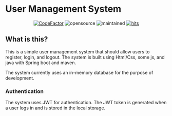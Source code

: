 # User Management System

<div align="center">
    <a href="https://www.codefactor.io/repository/github/bajahaw/user-management"><img src="https://www.codefactor.io/repository/github/bajahaw/user-management/badge" alt="CodeFactor" /></a>
    <img src="https://img.shields.io/badge/open%20source-yes-yellow" alt="opensource">
    <img src="https://img.shields.io/badge/maintained-yes-green" alt="maintained">
    <a href="https://hits.seeyoufarm.com"><img src="https://hits.seeyoufarm.com/api/count/incr/badge.svg?url=https%3A%2F%2Fgithub.com%2FBajahaw%2Fuser-management&count_bg=%2379C83D&title_bg=%23555555&icon=&icon_color=%23E7E7E7&title=hits&edge_flat=false" alt="hits"/></a>
</div>

## What is this?

This is a simple user management system that should allow users to register, login, and logout. The system is built
using Html/Css, some js, and java with Spring boot and maven.

The system currently uses an in-memory database for the purpose of development.

### Authentication

The system uses JWT for authentication. The JWT token is generated when a user logs in and is stored in the local
storage.
